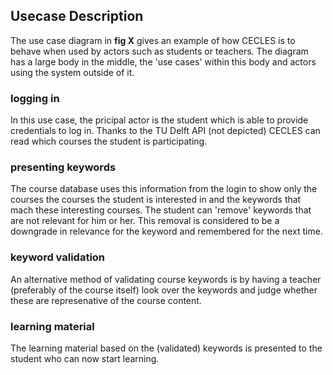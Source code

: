 ## Usecase Description

The use case diagram in **fig X** gives an example of how CECLES is to behave when used by actors such as students or teachers. The diagram has a large body in the middle, the 'use cases' within this body and actors using the system outside of it.

### logging in 
In this use case, the pricipal actor is the student which is able to provide credentials to log in. Thanks to the TU Delft API (not depicted) CECLES can read which courses the student is participating.

### presenting keywords
The course database uses this information from the login to show only the courses the courses the student is interested in and the keywords that mach these interesting courses. The student can 'remove' keywords that are not relevant for him or her. This removal is considered to be a downgrade in relevance for the keyword and remembered for the next time.

### keyword validation
An alternative method of validating course keywords is by having a teacher (preferably of the course itself) look over the keywords and judge whether these are represenative of the course content.

### learning material
The learning material based on the (validated) keywords is presented to the student who can now start learning.

